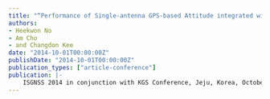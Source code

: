 ```yaml
---
title: "“Performance of Single-antenna GPS-based Attitude integrated with Gyroscope and Magnetometer under GPS Outage"
authors:
- Heekwon No
- Am Cho
- and Changdon Kee
date: "2014-10-01T00:00:00Z"
publishDate: "2014-10-01T00:00:00Z"
publication_types: ["article-conference"]
publication: |-
    ISGNSS 2014 in conjunction with KGS Conference, Jeju, Korea, October, 2014
---
```

